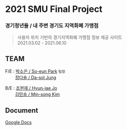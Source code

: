 # 2021 SMU Final Project 
### 경기청년들 / 내 주변 경기도 지역화폐 가맹점
>사용자 위치 기반의 경기지역화폐 가맹점 정보 제공 사이트   
>2021.03.02 - 2021.06.10

## TEAM
F/E  :  [박소은 / So-eun Park][plink] `팀장`    
　　 [정다솔 / Da-sol Jung][dlink]

B/E  :  [조현재 / Hyun-jae Jo][hlink]   
　　 [김민송 / Min-song Kim][klink]

[plink]: https://github.com/So-EunPark
[hlink]: https://github.com/jyi30
[dlink]: https://github.com/dasol-jeong
[klink]: https://github.com/kmin3560

   
## Document

[Google Docs][docs]

[docs]: https://docs.google.com/document/d/19mJG8Mn8I1cb489qlUQ66vdgjWV811fjScuU4fOgGA0/edit
